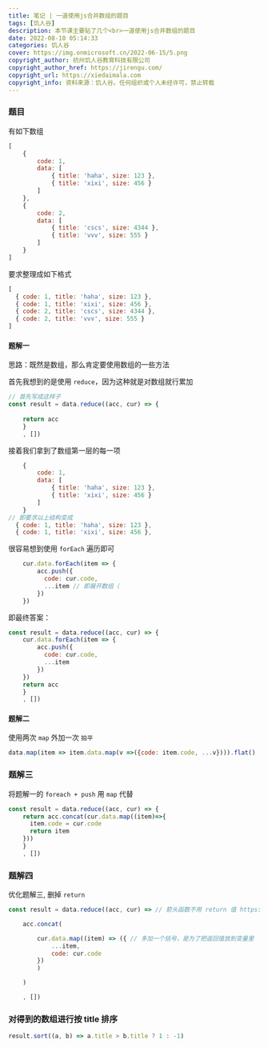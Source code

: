 ```yaml
---
title: 笔记 | 一道使用js合并数组的题目
tags: [饥人谷]
description: 本节课主要贴了几个<br>一道使用js合并数组的题目
date: 2022-08-10 05:14:33
categories: 饥人谷
cover: https://img.onmicrosoft.cn/2022-06-15/5.png
copyright_author: 杭州饥人谷教育科技有限公司
copyright_author_href: https://jirengu.com/
copyright_url: https://xiedaimala.com
copyright_info: 资料来源：饥人谷。任何组织或个人未经许可，禁止转载
---
```


### 题目

有如下数组

```js
[
    {
        code: 1,
        data: [
            { title: 'haha', size: 123 },
            { title: 'xixi', size: 456 }
        ]
    },
    {
        code: 2,
        data: [
            { title: 'cscs', size: 4344 },
            { title: 'vvv', size: 555 }
        ]
    }
]
```

要求整理成如下格式

```js
[
  { code: 1, title: 'haha', size: 123 },
  { code: 1, title: 'xixi', size: 456 },
  { code: 2, title: 'cscs', size: 4344 },
  { code: 2, title: 'vvv', size: 555 }
]
```

#### 题解一

思路：既然是数组，那么肯定要使用数组的一些方法

首先我想到的是使用 `reduce`，因为这种就是对数组就行累加

```js
// 首先写成这样子
const result = data.reduce((acc, cur) => {
 
    return acc
    }
    , [])
```

接着我们拿到了数组第一层的每一项

```js
    {
        code: 1,
        data: [
            { title: 'haha', size: 123 },
            { title: 'xixi', size: 456 }
        ]
    }
// 即要求以上结构变成
  { code: 1, title: 'haha', size: 123 },
  { code: 1, title: 'xixi', size: 456 },
```

很容易想到使用 `forEach` 遍历即可

```js
    cur.data.forEach(item => {
        acc.push({
          code: cur.code,
          ...item // 即展开数组（
        })
    })
```

即最终答案：

```js
const result = data.reduce((acc, cur) => {
    cur.data.forEach(item => {
        acc.push({
          code: cur.code,
          ...item
        })
    })
    return acc
    }
    , [])
```

#### 题解二

使用两次 `map` 外加一次 `拍平`

```js
data.map(item => item.data.map(v =>({code: item.code, ...v}))).flat()
```

### 题解三

将题解一的 `foreach + push` 用 `map` 代替

```js
const result = data.reduce((acc, cur) => {
    return acc.concat(cur.data.map((item)=>{
      item.code = cur.code
      return item
    }))
    }
    , [])
```

### 题解四

优化题解三, 删掉 `return`

```js
const result = data.reduce((acc, cur) => // 箭头函数不用 return 值 https://developer.mozilla.org/zh-CN/docs/Web/JavaScript/Reference/Global_Objects/Array/Reduce

    acc.concat(

        cur.data.map((item) => ({ // 多加一个括号，是为了把返回值放到变量里
            ...item,
            code: cur.code
        })
        )

    )

    , [])
```

### 对得到的数组进行按 title 排序

```js
result.sort((a, b) => a.title > b.title ? 1 : -1)
``` 